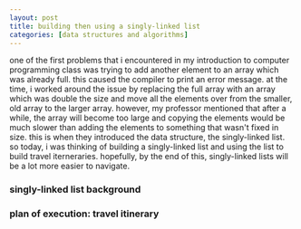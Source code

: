```yaml
---
layout: post
title: building then using a singly-linked list
categories: [data structures and algorithms]
---
```

one of the first problems that i encountered in my introduction to computer programming class was trying to add another element to an array which was already full.  this caused the compiler to print an error message.  at the time, i worked around the issue by replacing the full array with an array which was double the size and move all the elements over from the smaller, old array to the larger array.  however, my professor mentioned that after a while, the array will become too large and copying the elements would be much slower than adding the elements to something that wasn't fixed in size.  this is when they introduced the data structure, the singly-linked list.  so today, i was thinking of building a singly-linked list and using the list to build travel iterneraries.  hopefully, by the end of this, singly-linked lists will be a lot more easier to navigate.

### singly-linked list background


### plan of execution: travel itinerary
